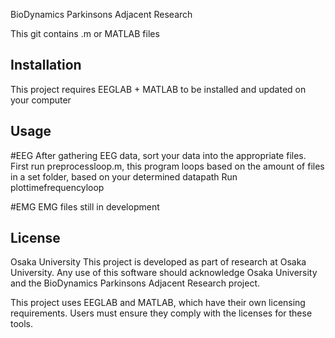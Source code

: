 BioDynamics Parkinsons Adjacent Research

This git contains .m or MATLAB files

## Installation
This project requires EEGLAB + MATLAB to be installed and updated on your computer

## Usage
#EEG
After gathering EEG data, sort your data into the appropriate files. 
First run preprocessloop.m, this program loops based on the amount of files in a set folder, based on your determined datapath
Run plottimefrequencyloop

#EMG
EMG files still in development


## License
Osaka University
This project is developed as part of research at Osaka University. 
Any use of this software should acknowledge Osaka University and the BioDynamics Parkinsons Adjacent Research project.

This project uses EEGLAB and MATLAB, which have their own licensing requirements. Users must ensure they comply with the licenses for these tools.
